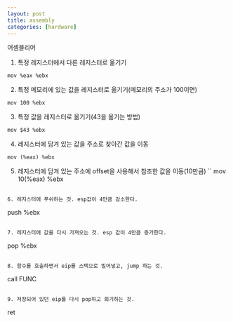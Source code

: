 ```yaml
---
layout: post
title: assembly
categories: [hardware]
---
```


어셈블리어

1. 특정 레지스터에서 다른 레지스터로 옮기기
```
mov %eax %ebx
```

2. 특정 메모리에 있는 값을 레지스터로 옮기기(메모리의 주소가 100이면)
```
mov 100 %ebx
```

3. 특정 값을 레지스터로 옮기기(43을 옮기는 방법)
```
mov $43 %ebx
```

4. 레지스터에 담겨 있는 값을 주소로 찾아간 값을 이동
```
mov (%eax) %ebx
```

5. 레지스터에 담겨 있는 주소에 offset을 사용해서 참조한 값을 이동(10만큼)
``
mov 10(%eax) %ebx
```

6. 레지스터에 푸쉬하는 것. esp값이 4만큼 감소한다.
```
push %ebx
```

7. 레지스터에 값을 다시 가져오는 것. esp 값이 4만큼 증가한다.
```
pop %ebx
```

8. 함수를 호출하면서 eip를 스택으로 밀어넣고, jump 하는 것.
```
call FUNC
```

9. 저장되어 있던 eip를 다시 pop하고 회기하는 것.
```
ret
```
